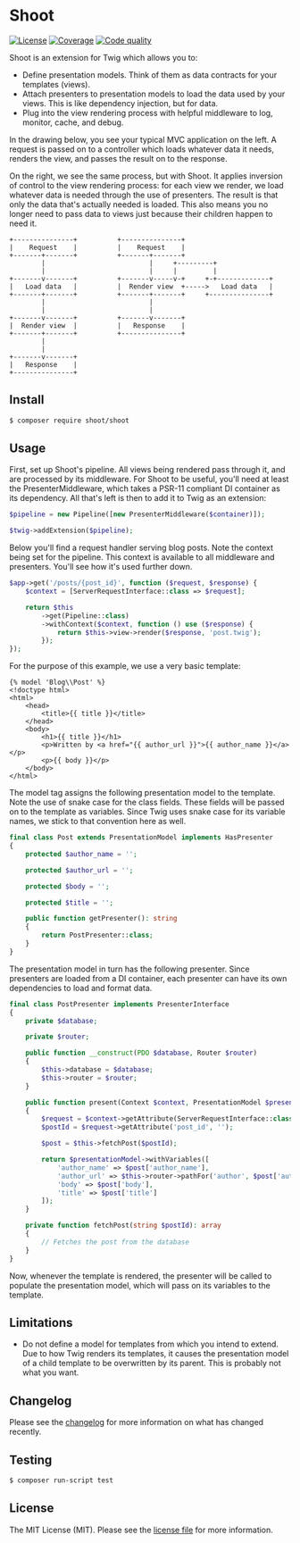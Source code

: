 # Shoot
[![License][ico-license]][link-license]
[![Coverage][ico-coverage]][link-coverage]
[![Code quality][ico-code-quality]][link-code-quality]

Shoot is an extension for Twig which allows you to:
* Define presentation models. Think of them as data contracts for your templates (views).
* Attach presenters to presentation models to load the data used by your views. This is like dependency injection, but
for data.
* Plug into the view rendering process with helpful middleware to log, monitor, cache, and debug.

In the drawing below, you see your typical MVC application on the left. A request is passed on to a controller which
loads whatever data it needs, renders the view, and passes the result on to the response.

On the right, we see the same process, but with Shoot. It applies inversion of control to the view rendering process:
for each view we render, we load whatever data is needed through the use of presenters. The result is that only the data
that's actually needed is loaded. This also means you no longer need to pass data to views just because their children
happen to need it.

```
+---------------+          +---------------+
|    Request    |          |    Request    |
+-------+-------+          +-------+-------+
        |                          |     +---------+
        |                          |     |         |
+-------v-------+          +-------v-----v-+     +-+-------------+
|   Load data   |          |  Render view  +----->   Load data   |
+-------+-------+          +-------+-------+     +---------------+
        |                          |
        |                          |
+-------v-------+          +-------v-------+
|  Render view  |          |   Response    |
+-------+-------+          +---------------+
        |
        |
+-------v-------+
|   Response    |
+---------------+
```

## Install
``` bash
$ composer require shoot/shoot
```

## Usage
First, set up Shoot's pipeline. All views being rendered pass through it, and are processed by its middleware. For Shoot
to be useful, you'll need at least the PresenterMiddleware, which takes a PSR-11 compliant DI container as its
dependency. All that's left is then to add it to Twig as an extension:

```php
$pipeline = new Pipeline([new PresenterMiddleware($container)]);

$twig->addExtension($pipeline);
```

Below you'll find a request handler serving blog posts. Note the context being set for the pipeline. This context is
available to all middleware and presenters. You'll see how it's used further down.

```php
$app->get('/posts/{post_id}', function ($request, $response) {
    $context = [ServerRequestInterface::class => $request];

    return $this
        ->get(Pipeline::class)
        ->withContext($context, function () use ($response) {
            return $this->view->render($response, 'post.twig');
        });
});
```

For the purpose of this example, we use a very basic template:

```twig
{% model 'Blog\\Post' %}
<!doctype html>
<html>
    <head>
        <title>{{ title }}</title>
    </head>
    <body>
        <h1>{{ title }}</h1>
        <p>Written by <a href="{{ author_url }}">{{ author_name }}</a></p>
        <p>{{ body }}</p>
    </body>
</html>
```

The model tag assigns the following presentation model to the template. Note the use of snake case for the class fields.
These fields will be passed on to the template as variables. Since Twig uses snake case for its variable names, we stick
to that convention here as well.

```php
final class Post extends PresentationModel implements HasPresenter
{
    protected $author_name = '';

    protected $author_url = '';

    protected $body = '';

    protected $title = '';

    public function getPresenter(): string
    {
        return PostPresenter::class;
    }
}
```

The presentation model in turn has the following presenter. Since presenters are loaded from a DI container, each
presenter can have its own dependencies to load and format data.

```php
final class PostPresenter implements PresenterInterface
{
    private $database;

    private $router;

    public function __construct(PDO $database, Router $router)
    {
        $this->database = $database;
        $this->router = $router;
    }

    public function present(Context $context, PresentationModel $presentationModel): PresentationModel
    {
        $request = $context->getAttribute(ServerRequestInterface::class);
        $postId = $request->getAttribute('post_id', '');

        $post = $this->fetchPost($postId);

        return $presentationModel->withVariables([
            'author_name' => $post['author_name'],
            'author_url' => $this->router->pathFor('author', $post['author_id']),
            'body' => $post['body'],
            'title' => $post['title']
        ]);
    }

    private function fetchPost(string $postId): array
    {
        // Fetches the post from the database
    }
}
```

Now, whenever the template is rendered, the presenter will be called to populate the presentation model, which will pass
on its variables to the template.

## Limitations
* Do not define a model for templates from which you intend to extend. Due to how Twig renders its templates, it causes
the presentation model of a child template to be overwritten by its parent. This is probably not what you want. 

## Changelog
Please see the [changelog][link-changelog] for more information on what has changed recently.

## Testing
``` bash
$ composer run-script test
```

## License
The MIT License (MIT). Please see the [license file][link-license] for more information.

[ico-license]: https://img.shields.io/badge/license-MIT-brightgreen.svg?style=flat-square
[ico-coverage]: https://img.shields.io/scrutinizer/coverage/g/shootphp/shoot.svg?style=flat-square
[ico-code-quality]: https://img.shields.io/scrutinizer/g/shootphp/shoot.svg?style=flat-square
[link-changelog]: CHANGELOG.md
[link-coverage]: https://scrutinizer-ci.com/g/shootphp/shoot/code-structure
[link-code-quality]: https://scrutinizer-ci.com/g/shootphp/shoot
[link-license]: LICENSE.md
